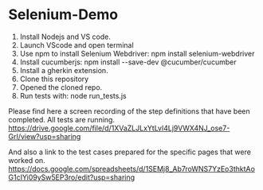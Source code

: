# Selenium-Demo

1. Install Nodejs  and VS code.
2. Launch VScode and open terminal
3. Use npm to install Selenium Webdriver: npm install selenium-webdriver
4. Install cucumberjs: npm install --save-dev @cucumber/cucumber
5. Install a gherkin extension.
6. Clone this repository
7. Opened the cloned repo.
8. Run tests with: node run_tests.js








Please find here a screen recording of the step definitions that have been completed. All tests are running.
https://drive.google.com/file/d/1XVaZLJLxYtLvl4Lj9VWX4NJ_ose7-GrI/view?usp=sharing

And also a link to the test cases prepared for the specific pages that were worked on.
https://docs.google.com/spreadsheets/d/1SEMj8_Ab7roWNS7YzEo3thktAoG1cIYi09ySw5EP3ro/edit?usp=sharing
